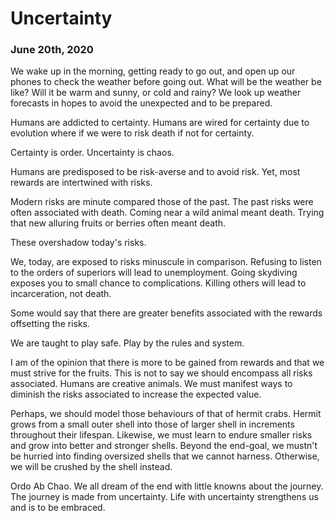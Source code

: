 # Uncertainty

### June 20th, 2020

We wake up in the morning, getting ready to go out, and open up our phones to check the weather before going out. What will be the weather be like? Will it be warm and sunny, or cold and rainy? We look up weather forecasts in hopes to avoid the unexpected and to be prepared.

Humans are addicted to certainty. Humans are wired for certainty due to evolution where if we were to risk death if not for certainty.

Certainty is order. Uncertainty is chaos.

Humans are predisposed to be risk-averse and to avoid risk. Yet, most rewards are intertwined with risks.

Modern risks are minute compared those of the past. The past risks were often associated with death. Coming near a wild animal meant death. Trying that new alluring fruits or berries often meant death.

These overshadow today's risks.

We, today, are exposed to risks minuscule in comparison. Refusing to listen to the orders of superiors will lead to unemployment. Going skydiving exposes you to small chance to complications. Killing others will lead to incarceration, not death.

Some would say that there are greater benefits associated with the rewards offsetting the risks.

We are taught to play safe. Play by the rules and system.

I am of the opinion that there is more to be gained from rewards and that we must strive for the fruits. This is not to say we should encompass all risks associated. Humans are creative animals. We must manifest ways to diminish the risks associated to increase the expected value.

Perhaps, we should model those behaviours of that of hermit crabs. Hermit grows from a small outer shell into those of larger shell in increments throughout their lifespan. Likewise, we must learn to endure smaller risks and grow into better and stronger shells. Beyond the end-goal, we mustn't be hurried into finding oversized shells that we cannot harness. Otherwise, we will be crushed by the shell instead.

Ordo Ab Chao. We all dream of the end with little knowns about the journey. The journey is made from uncertainty. Life with uncertainty strengthens us and is to be embraced.
